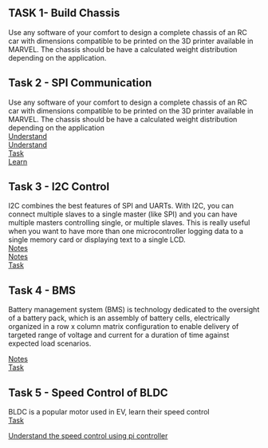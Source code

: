 ## TASK 1- Build Chassis  

Use any software of your comfort to design a complete chassis of an RC car with dimensions compatible to be printed on the 3D printer available in MARVEL. The chassis should be have a calculated weight distribution depending on the application.

## Task 2 - SPI Communication  

Use any software of your comfort to design a complete chassis of an  RC car with dimensions compatible  to be printed on the 3D printer available in MARVEL. The chassis should be have a calculated weight distribution depending on the application  
[Understand](https://www.circuitbasics.com/basics-of-the-spi-communication-protocol/)  
[Understand](https://learn.sparkfun.com/tutorials/serial-peripheral-interface-spi/all)  
[Task](https://microcontrollerslab.com/spi-communication-between-two-arduino-boards/)  
[Learn](https://www.ti.com/lit/an/slva704/slva704.pdf?ts=1667176595632&ref_url=https%253A%252F%252Fwww.google.com%252F)

## Task 3 - I2C Control   

I2C combines the best features of SPI and UARTs. With I2C, you can connect multiple slaves to a single master (like SPI) and you can have multiple masters controlling single, or multiple slaves. This is really useful when you want to have more than one microcontroller logging data to a single memory card or displaying text to a single LCD.  
[Notes](https://www.circuitbasics.com/basics-of-the-i2c-communication-protocol/)  
[Notes](https://www.ti.com/lit/an/slva704/slva704.pdf?ts=1667176595632&amp;ref_url=https%253A%252F%252Fwww.google.com%252F)  
[Task](https://circuitdigest.com/microcontroller-projects/arduino-i2c-tutorial-communication-between-two-arduino)

## Task 4 - BMS  

Battery management system (BMS) is technology dedicated to the oversight of a battery pack, which is an assembly of battery cells, electrically organized in a row x column matrix configuration to enable delivery of targeted range of voltage and current for a duration of time against expected load scenarios. 
 
[Notes](https://www.synopsys.com/glossary/what-is-a-battery-management-system.html)  
[Task](https://www.youtube.com/watch?v=OBlmPQVaO4E&amp;ab_channel=ShaunDobbie)

## Task 5 - Speed Control of BLDC  

BLDC is a popular motor used in EV, learn their speed control  
[Task](https://howtomechatronics.com/tutorials/arduino/arduino-brushless-motor-control-tutorial-esc-bldc/) 
 
[Understand the speed control using pi controller](https://www.youtube.com/watch?v=8-5Jb6QSS0Q&amp;ab_channel=PZEngineering)

